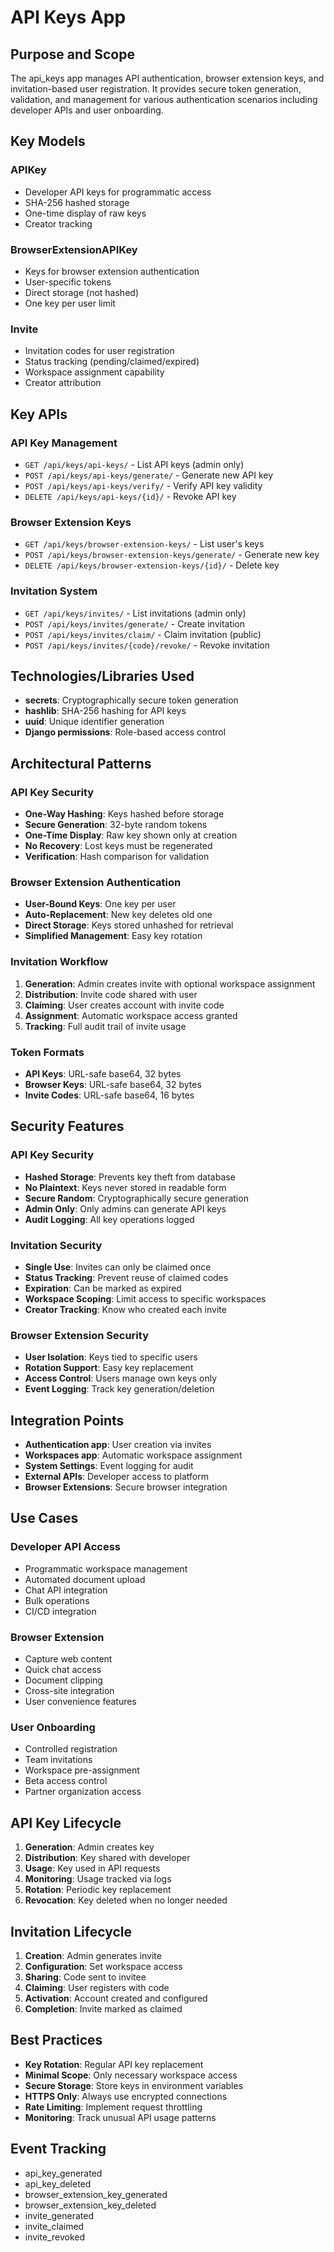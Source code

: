 # API Keys App

## Purpose and Scope
The api_keys app manages API authentication, browser extension keys, and invitation-based user registration. It provides secure token generation, validation, and management for various authentication scenarios including developer APIs and user onboarding.

## Key Models

### APIKey
- Developer API keys for programmatic access
- SHA-256 hashed storage
- One-time display of raw keys
- Creator tracking

### BrowserExtensionAPIKey
- Keys for browser extension authentication
- User-specific tokens
- Direct storage (not hashed)
- One key per user limit

### Invite
- Invitation codes for user registration
- Status tracking (pending/claimed/expired)
- Workspace assignment capability
- Creator attribution

## Key APIs

### API Key Management
- `GET /api/keys/api-keys/` - List API keys (admin only)
- `POST /api/keys/api-keys/generate/` - Generate new API key
- `POST /api/keys/api-keys/verify/` - Verify API key validity
- `DELETE /api/keys/api-keys/{id}/` - Revoke API key

### Browser Extension Keys
- `GET /api/keys/browser-extension-keys/` - List user's keys
- `POST /api/keys/browser-extension-keys/generate/` - Generate new key
- `DELETE /api/keys/browser-extension-keys/{id}/` - Delete key

### Invitation System
- `GET /api/keys/invites/` - List invitations (admin only)
- `POST /api/keys/invites/generate/` - Create invitation
- `POST /api/keys/invites/claim/` - Claim invitation (public)
- `POST /api/keys/invites/{code}/revoke/` - Revoke invitation

## Technologies/Libraries Used
- **secrets**: Cryptographically secure token generation
- **hashlib**: SHA-256 hashing for API keys
- **uuid**: Unique identifier generation
- **Django permissions**: Role-based access control

## Architectural Patterns

### API Key Security
- **One-Way Hashing**: Keys hashed before storage
- **Secure Generation**: 32-byte random tokens
- **One-Time Display**: Raw key shown only at creation
- **No Recovery**: Lost keys must be regenerated
- **Verification**: Hash comparison for validation

### Browser Extension Authentication
- **User-Bound Keys**: One key per user
- **Auto-Replacement**: New key deletes old one
- **Direct Storage**: Keys stored unhashed for retrieval
- **Simplified Management**: Easy key rotation

### Invitation Workflow
1. **Generation**: Admin creates invite with optional workspace assignment
2. **Distribution**: Invite code shared with user
3. **Claiming**: User creates account with invite code
4. **Assignment**: Automatic workspace access granted
5. **Tracking**: Full audit trail of invite usage

### Token Formats
- **API Keys**: URL-safe base64, 32 bytes
- **Browser Keys**: URL-safe base64, 32 bytes
- **Invite Codes**: URL-safe base64, 16 bytes

## Security Features

### API Key Security
- **Hashed Storage**: Prevents key theft from database
- **No Plaintext**: Keys never stored in readable form
- **Secure Random**: Cryptographically secure generation
- **Admin Only**: Only admins can generate API keys
- **Audit Logging**: All key operations logged

### Invitation Security
- **Single Use**: Invites can only be claimed once
- **Status Tracking**: Prevent reuse of claimed codes
- **Expiration**: Can be marked as expired
- **Workspace Scoping**: Limit access to specific workspaces
- **Creator Tracking**: Know who created each invite

### Browser Extension Security
- **User Isolation**: Keys tied to specific users
- **Rotation Support**: Easy key replacement
- **Access Control**: Users manage own keys only
- **Event Logging**: Track key generation/deletion

## Integration Points
- **Authentication app**: User creation via invites
- **Workspaces app**: Automatic workspace assignment
- **System Settings**: Event logging for audit
- **External APIs**: Developer access to platform
- **Browser Extensions**: Secure browser integration

## Use Cases

### Developer API Access
- Programmatic workspace management
- Automated document upload
- Chat API integration
- Bulk operations
- CI/CD integration

### Browser Extension
- Capture web content
- Quick chat access
- Document clipping
- Cross-site integration
- User convenience features

### User Onboarding
- Controlled registration
- Team invitations
- Workspace pre-assignment
- Beta access control
- Partner organization access

## API Key Lifecycle
1. **Generation**: Admin creates key
2. **Distribution**: Key shared with developer
3. **Usage**: Key used in API requests
4. **Monitoring**: Usage tracked via logs
5. **Rotation**: Periodic key replacement
6. **Revocation**: Key deleted when no longer needed

## Invitation Lifecycle
1. **Creation**: Admin generates invite
2. **Configuration**: Set workspace access
3. **Sharing**: Code sent to invitee
4. **Claiming**: User registers with code
5. **Activation**: Account created and configured
6. **Completion**: Invite marked as claimed

## Best Practices
- **Key Rotation**: Regular API key replacement
- **Minimal Scope**: Only necessary workspace access
- **Secure Storage**: Store keys in environment variables
- **HTTPS Only**: Always use encrypted connections
- **Rate Limiting**: Implement request throttling
- **Monitoring**: Track unusual API usage patterns

## Event Tracking
- api_key_generated
- api_key_deleted
- browser_extension_key_generated
- browser_extension_key_deleted
- invite_generated
- invite_claimed
- invite_revoked